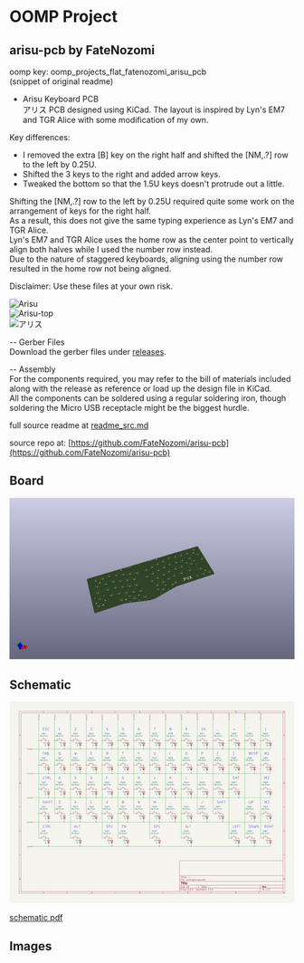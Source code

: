 # OOMP Project  
## arisu-pcb  by FateNozomi  
  
oomp key: oomp_projects_flat_fatenozomi_arisu_pcb  
(snippet of original readme)  
  
- Arisu Keyboard PCB  
アリス PCB designed using KiCad. The layout is inspired by Lyn's EM7 and TGR Alice with some modification of my own.  
  
Key differences:  
- I removed the extra [B] key on the right half and shifted the [NM,.?] row to the left by 0.25U.  
- Shifted the 3 keys to the right and added arrow keys.  
- Tweaked the bottom so that the 1.5U keys doesn't protrude out a little.  
  
Shifting the [NM,.?] row to the left by 0.25U required quite some work on the arrangement of keys for the right half.  
As a result, this does not give the same typing experience as Lyn's EM7 and TGR Alice.  
Lyn's EM7 and TGR Alice uses the home row as the center point to vertically align both halves while I used the number row instead.  
Due to the nature of staggered keyboards, aligning using the number row resulted in the home row not being aligned.  
  
Disclaimer: Use these files at your own risk.  
  
![Arisu](https://i.imgur.com/knt518E.jpg)  
![Arisu-top](https://i.imgur.com/wsqCuEu.jpg)  
![アリス](https://i.redd.it/n80mvj5v7ji21.jpg)  
  
-- Gerber Files  
Download the gerber files under [releases](https://github.com/FateNozomi/arisu-pcb/releases).  
  
-- Assembly  
For the components required, you may refer to the bill of materials included along with the release as reference or load up the design file in KiCad.  
All the components can be soldered using a regular soldering iron, though soldering the Micro USB receptacle might be the biggest hurdle.  
  
  full source readme at [readme_src.md](readme_src.md)  
  
source repo at: [https://github.com/FateNozomi/arisu-pcb](https://github.com/FateNozomi/arisu-pcb)  
## Board  
  
[![working_3d.png](working_3d_600.png)](working_3d.png)  
## Schematic  
  
[![working_schematic.png](working_schematic_600.png)](working_schematic.png)  
  
[schematic pdf](working_schematic.pdf)  
## Images  
